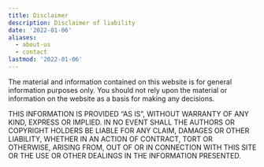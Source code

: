 ```yaml
---
title: Disclaimer
description: Disclaimer of liability
date: '2022-01-06'
aliases:
  - about-us
  - contact
lastmod: '2022-01-06'
---
```


The material and information contained on this website is for general information purposes only. You should not rely upon the material or information on the website as a basis for making any decisions.


THIS INFORMATION IS PROVIDED “AS IS”, WITHOUT WARRANTY OF ANY KIND,
EXPRESS OR IMPLIED. IN NO EVENT SHALL THE AUTHORS OR COPYRIGHT HOLDERS
BE LIABLE FOR ANY CLAIM, DAMAGES OR OTHER LIABILITY, WHETHER IN AN
ACTION OF CONTRACT, TORT OR OTHERWISE, ARISING FROM, OUT OF OR IN
CONNECTION WITH THIS SITE OR THE USE OR OTHER DEALINGS IN THE
INFORMATION PRESENTED.

